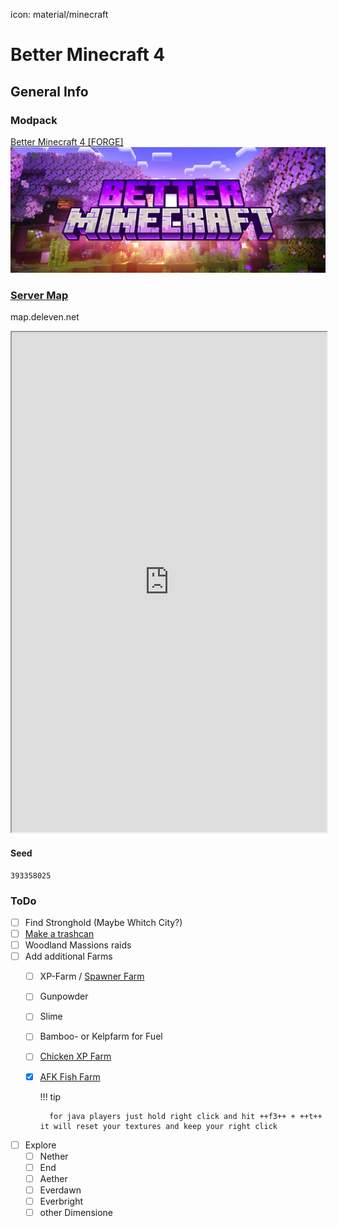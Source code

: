 icon: material/minecraft
# Better Minecraft 4

## General Info

### Modpack 
[Better Minecraft 4 [FORGE]](https://www.curseforge.com/minecraft/modpacks/better-mc-forge-bmc4)  
[![Alt text](../../images/BetterMinecraft4_Logo.jpg)](https://www.curseforge.com/minecraft/modpacks/better-mc-forge-bmc4)




### [Server Map](https://map.deleven.net/) 
map.deleven.net

<div class="map">
  <iframe height="800" width="100%" src="https://map.deleven.net/"></iframe>
</div>

#### Seed
```
393358025
```

### ToDo
- [ ] Find Stronghold (Maybe Whitch City?)
- [ ] [Make a trashcan](https://www.youtube.com/watch?v=LkEwPOo2EFA)
- [ ] Woodland Massions raids
- [ ] Add additional Farms
    - [ ] XP-Farm / [Spawner Farm](https://www.youtube.com/watch?v=NkZtB-84A-w)
    - [ ] Gunpowder
    - [ ] Slime 
    - [ ] Bamboo- or Kelpfarm for Fuel
    - [ ] [Chicken XP Farm](https://www.youtube.com/watch?v=ou9sJNL94vU)
    - [x] [AFK Fish Farm](https://www.youtube.com/watch?v=3laAVCTmE1A)
 
        !!! tip

            for java players just hold right click and hit ++f3++ + ++t++ it will reset your textures and keep your right click
- [ ] Explore
    - [ ] Nether
    - [ ] End
    - [ ] Aether
    - [ ] Everdawn
    - [ ] Everbright
    - [ ] other Dimensione